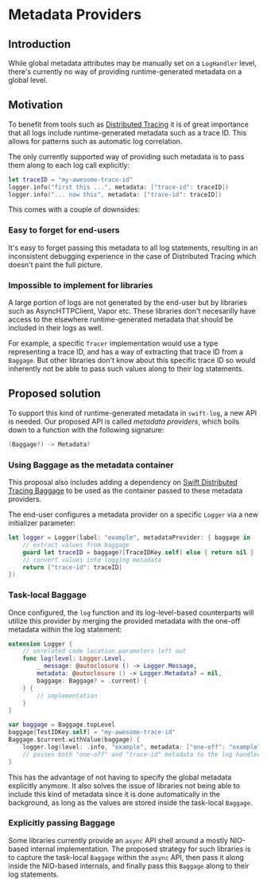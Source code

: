 # Metadata Providers

## Introduction

While global metadata attributes may be manually set on a `LogHandler` level,
there's currently no way of providing runtime-generated metadata on a global level.

## Motivation

To benefit from tools such as [Distributed Tracing](https://github.com/apple/swift-distributed-tracing) it is of great
importance that all logs include runtime-generated metadata such as a trace ID. This allows for patterns such as
automatic log correlation.

The only currently supported way of providing such metadata is to pass them along to each log call explicitly:

```swift
let traceID = "my-awesome-trace-id"
logger.info("first this ...", metadata: ["trace-id": traceID])
logger.info("... now this", metadata: ["trace-id": traceID])
```

This comes with a couple of downsides:

### Easy to forget for end-users

It's easy to forget passing this metadata to all log statements, resulting in an inconsistent debugging
experience in the case of Distributed Tracing which doesn't paint the full picture.

### Impossible to implement for libraries

A large portion of logs are not generated by the end-user but by libraries such as AsyncHTTPClient, Vapor etc.
These libraries don't necesarilly have access to the elsewhere runtime-generated metadata that should be included in
their logs as well.

For example, a specific `Tracer` implementation would use a type representing a trace ID, and has a way of extracting
that trace ID from a `Baggage`. But other libraries don't know about this specific trace ID so would inherently not be
able to pass such values along to their log statements.

## Proposed solution

To support this kind of runtime-generated metadata in `swift-log`, a new API is needed. Our proposed API is called
_metadata providers_, which boils down to a function with the following signature:

```swift
(Baggage?) -> Metadata?
```

### Using Baggage as the metadata container

This proposal also includes adding a dependency
on [Swift Distributed Tracing Baggage](https://github.com/apple/swift-distributed-tracing-baggage) to be used as the
container passed to these metadata providers.

<!-- TODO: Explain why we want to use Baggage -->

The end-user configures a metadata provider on a specific `Logger` via a new initializer parameter:

```swift
let logger = Logger(label: "example", metadataProvider: { baggage in
    // extract values from baggage
    guard let traceID = baggage?[TraceIDKey.self] else { return nil }
    // convert values into logging metadata
    return ["trace-id": traceID]
})
```

### Task-local Baggage

Once configured, the `log` function and its log-level-based counterparts will utilize this provider by merging the
provided metadata with the one-off metadata within the log statement:

```swift
extension Logger {
    // unrelated code location parameters left out
    func log(level: Logger.Level,
        _ message: @autoclosure () -> Logger.Message,
        metadata: @autoclosure () -> Logger.Metadata? = nil,
        baggage: Baggage? = .current) {
    } {
        // implementation
    }
}

var baggage = Baggage.topLevel
baggage[TestIDKey.self] = "my-awesome-trace-id"
Baggage.$current.withValue(baggage) {
    logger.log(level: .info, "example", metadata: ["one-off": "example"])
    // passes both "one-off" and "trace-id" metadata to the log handler
}
```

This has the advantage of not having to specify the global metadata explicitly anymore. It also solves the issue of
libraries not being able to include this kind of metadata since it is done automatically in the background, as long as
the values are stored inside the task-local `Baggage`.

### Explicitly passing Baggage

Some libraries currently provide an `async` API shell around a mostly NIO-based internal implementation. The proposed
strategy for such libraries is to capture the task-local `Baggage` within the `async` API, then pass it along inside the
NIO-based internals, and finally pass this `Baggage` along to their log statements.
